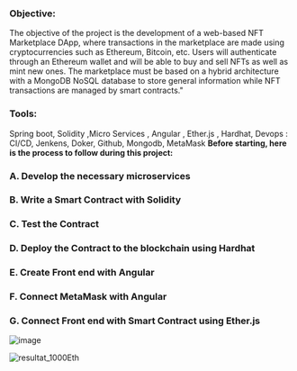 

### **Objective:** 
The objective of the project is the development of a web-based NFT Marketplace DApp, where transactions in the marketplace are made using
cryptocurrencies such as Ethereum, Bitcoin, etc. 
Users will authenticate through an Ethereum wallet and will be able to buy and sell NFTs as well as mint new ones.
The marketplace must be based on a hybrid architecture with a MongoDB NoSQL database to store general information
while NFT transactions are managed by smart contracts."

### **Tools:** 
Spring boot, Solidity ,Micro Services , Angular , Ether.js , Hardhat, Devops : CI/CD,
Jenkens, Doker, Github, Mongodb, MetaMask
**Before starting, here is the process to follow during this project:**

### **A. Develop the necessary microservices**
### **B. Write a Smart Contract with Solidity**
### **C. Test the Contract**
### **D. Deploy the Contract to the blockchain using Hardhat**
### **E. Create Front end with Angular**
### **F. Connect MetaMask with Angular**
### **G. Connect Front end with Smart Contract using Ether.js**

![image](https://user-images.githubusercontent.com/101791324/212566577-a2bf96ad-3df4-4525-840c-d0afe017ff80.png)

![resultat_1000Eth](https://user-images.githubusercontent.com/101791324/212566938-560db413-018f-4781-b0d4-31534c3edbb3.PNG)




